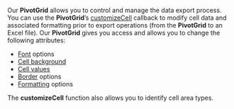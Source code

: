 Our **PivotGrid** allows you to control and manage the data export process. You can use the **PivotGrid**’s [customizeCell](/Documentation/ApiReference/Common/Object_Structures/ExportPivotGridProps/#customizeCell) callback to modify cell data and associated formatting prior to export operations (from the **PivotGrid** to an Excel file). Our **PivotGrid** gives you access and allows you to change the following attributes:

- <a href="https://github.com/exceljs/exceljs#fonts" target="_blank">Font</a> options
- <a href="https://github.com/exceljs/exceljs#fills" target="_blank">Cell background</a>
- <a href="https://github.com/exceljs/exceljs#hyperlink-value" target="_blank">Cell values</a>
- <a href="https://github.com/exceljs/exceljs#borders" target="_blank">Border</a> options
- <a href="https://github.com/exceljs/exceljs#number-formats" target="_blank">Formatting</a> options

The **customizeCell** function also allows you to identify cell area types.
